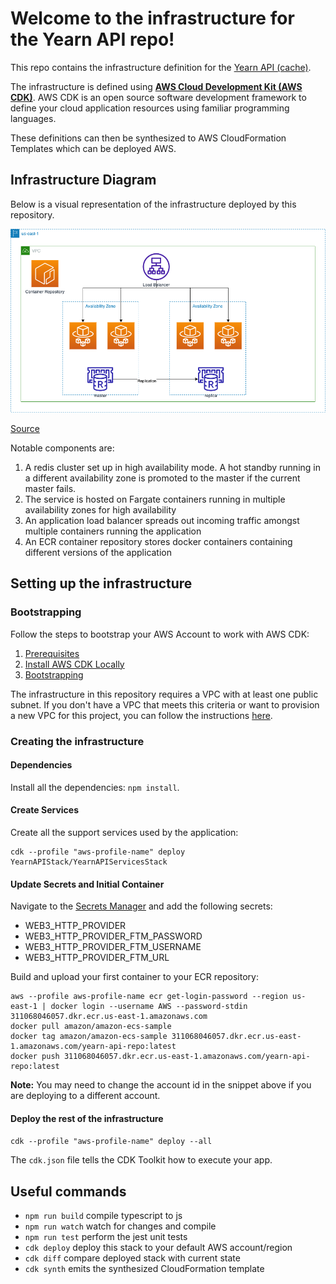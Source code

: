 # Welcome to the infrastructure for the Yearn API repo!

This repo contains the infrastructure definition for the [Yearn API (cache)](https://github.com/yearn/yearn-api).

The infrastructure is defined using **[AWS Cloud Development Kit (AWS CDK)](https://aws.amazon.com/cdk/)**.
AWS CDK is an open source software development framework to define your cloud application resources using
familiar programming languages.

These definitions can then be synthesized to AWS CloudFormation Templates which can be deployed AWS.

## Infrastructure Diagram

Below is a visual representation of the infrastructure deployed by this repository.

![Infrastructure Diagram](./assets/YearnAPIInfrastructureDiagram.png)

[Source](https://drive.google.com/file/d/1EwfRPJ4xXlHJZmIlln2HMPakRbILoxbi/view?usp=sharing)

Notable components are:
1. A redis cluster set up in high availability mode. A hot standby running in a different availability zone is promoted to the master if the current master fails.
2. The service is hosted on Fargate containers running in multiple availability zones for high availability
3. An application load balancer spreads out incoming traffic amongst multiple containers running the application
4. An ECR container repository stores docker containers containing different versions of the application

## Setting up the infrastructure

### Bootstrapping

Follow the steps to bootstrap your AWS Account to work with AWS CDK:

1. [Prerequisites](https://docs.aws.amazon.com/cdk/latest/guide/getting_started.html#getting_started_prerequisites) 
2. [Install AWS CDK Locally](https://docs.aws.amazon.com/cdk/latest/guide/getting_started.html#getting_started_install)
3. [Bootstrapping](https://docs.aws.amazon.com/cdk/latest/guide/getting_started.html#getting_started_bootstrap)

The infrastructure in this repository requires a VPC with at least one public subnet. If you don't have a VPC that meets this criteria or want to provision a new VPC for this project, you can follow the instructions [here](https://docs.aws.amazon.com/AmazonECS/latest/developerguide/create-public-private-vpc.html).

### Creating the infrastructure

#### Dependencies

Install all the dependencies: `npm install`.

#### Create Services

Create all the support services used by the application:

```
cdk --profile "aws-profile-name" deploy YearnAPIStack/YearnAPIServicesStack
```

#### Update Secrets and Initial Container

Navigate to the [Secrets Manager](https://console.aws.amazon.com/secretsmanager/home?region=us-east-1#!/listSecrets/) and add the following secrets:

- WEB3_HTTP_PROVIDER
- WEB3_HTTP_PROVIDER_FTM_PASSWORD
- WEB3_HTTP_PROVIDER_FTM_USERNAME
- WEB3_HTTP_PROVIDER_FTM_URL

Build and upload your first container to your ECR repository:

```
aws --profile aws-profile-name ecr get-login-password --region us-east-1 | docker login --username AWS --password-stdin 311068046057.dkr.ecr.us-east-1.amazonaws.com
docker pull amazon/amazon-ecs-sample
docker tag amazon/amazon-ecs-sample 311068046057.dkr.ecr.us-east-1.amazonaws.com/yearn-api-repo:latest
docker push 311068046057.dkr.ecr.us-east-1.amazonaws.com/yearn-api-repo:latest
```

**Note:** You may need to change the account id in the snippet above if you are deploying to a different account.

#### Deploy the rest of the infrastructure

`cdk --profile "aws-profile-name" deploy --all`


The `cdk.json` file tells the CDK Toolkit how to execute your app.

## Useful commands

 * `npm run build`   compile typescript to js
 * `npm run watch`   watch for changes and compile
 * `npm run test`    perform the jest unit tests
 * `cdk deploy`      deploy this stack to your default AWS account/region
 * `cdk diff`        compare deployed stack with current state
 * `cdk synth`       emits the synthesized CloudFormation template
